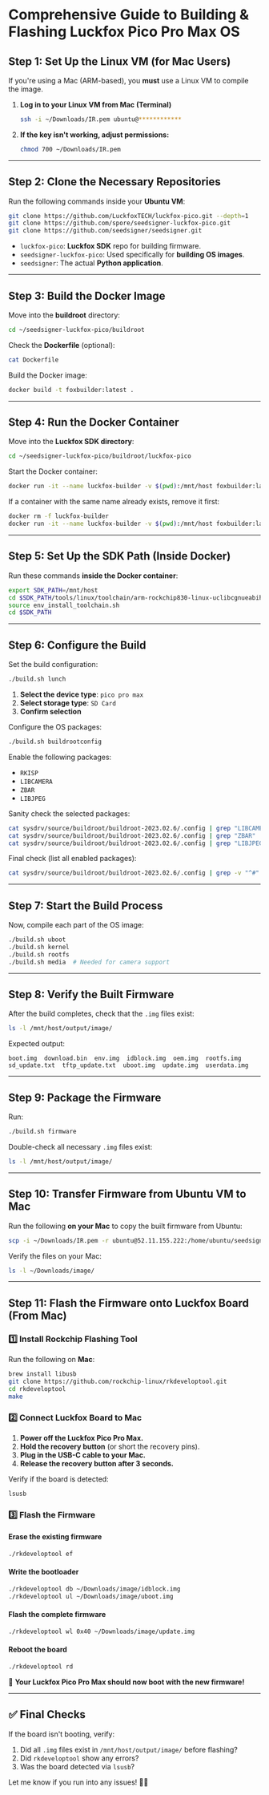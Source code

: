 # **Comprehensive Guide to Building & Flashing Luckfox Pico Pro Max OS**

## **Step 1: Set Up the Linux VM (for Mac Users)**
If you're using a Mac (ARM-based), you **must** use a Linux VM to compile the image.

1. **Log in to your Linux VM from Mac (Terminal)**
   ```sh
   ssh -i ~/Downloads/IR.pem ubuntu@************
   ```
2. **If the key isn't working, adjust permissions:**
   ```sh
   chmod 700 ~/Downloads/IR.pem
   ```

---

## **Step 2: Clone the Necessary Repositories**
Run the following commands inside your **Ubuntu VM**:

```sh
git clone https://github.com/LuckfoxTECH/luckfox-pico.git --depth=1
git clone https://github.com/spore/seedsigner-luckfox-pico.git
git clone https://github.com/seedsigner/seedsigner.git
```

- `luckfox-pico`: **Luckfox SDK** repo for building firmware.
- `seedsigner-luckfox-pico`: Used specifically for **building OS images**.
- `seedsigner`: The actual **Python application**.

---

## **Step 3: Build the Docker Image**
Move into the **buildroot** directory:

```sh
cd ~/seedsigner-luckfox-pico/buildroot
```

Check the **Dockerfile** (optional):

```sh
cat Dockerfile
```

Build the Docker image:

```sh
docker build -t foxbuilder:latest .
```

---

## **Step 4: Run the Docker Container**
Move into the **Luckfox SDK directory**:

```sh
cd ~/seedsigner-luckfox-pico/buildroot/luckfox-pico
```

Start the Docker container:

```sh
docker run -it --name luckfox-builder -v $(pwd):/mnt/host foxbuilder:latest
```

If a container with the same name already exists, remove it first:

```sh
docker rm -f luckfox-builder
docker run -it --name luckfox-builder -v $(pwd):/mnt/host foxbuilder:latest
```

---

## **Step 5: Set Up the SDK Path (Inside Docker)**
Run these commands **inside the Docker container**:

```sh
export SDK_PATH=/mnt/host
cd $SDK_PATH/tools/linux/toolchain/arm-rockchip830-linux-uclibcgnueabihf/
source env_install_toolchain.sh
cd $SDK_PATH
```

---

## **Step 6: Configure the Build**
Set the build configuration:

```sh
./build.sh lunch
```

1. **Select the device type**: `pico pro max`
2. **Select storage type**: `SD Card`
3. **Confirm selection**

Configure the OS packages:

```sh
./build.sh buildrootconfig
```

Enable the following packages:

- `RKISP`
- `LIBCAMERA`
- `ZBAR`
- `LIBJPEG`

Sanity check the selected packages:

```sh
cat sysdrv/source/buildroot/buildroot-2023.02.6/.config | grep "LIBCAMERA"
cat sysdrv/source/buildroot/buildroot-2023.02.6/.config | grep "ZBAR"
cat sysdrv/source/buildroot/buildroot-2023.02.6/.config | grep "LIBJPEG"
```

Final check (list all enabled packages):

```sh
cat sysdrv/source/buildroot/buildroot-2023.02.6/.config | grep -v "^#"
```

---

## **Step 7: Start the Build Process**
Now, compile each part of the OS image:

```sh
./build.sh uboot
./build.sh kernel
./build.sh rootfs
./build.sh media  # Needed for camera support
```

---

## **Step 8: Verify the Built Firmware**
After the build completes, check that the `.img` files exist:

```sh
ls -l /mnt/host/output/image/
```

Expected output:

```
boot.img  download.bin  env.img  idblock.img  oem.img  rootfs.img  sd_update.txt  tftp_update.txt  uboot.img  update.img  userdata.img
```

---

## **Step 9: Package the Firmware**
Run:

```sh
./build.sh firmware
```

Double-check all necessary `.img` files exist:

```sh
ls -l /mnt/host/output/image/
```

---

## **Step 10: Transfer Firmware from Ubuntu VM to Mac**
Run the following **on your Mac** to copy the built firmware from Ubuntu:

```sh
scp -i ~/Downloads/IR.pem -r ubuntu@52.11.155.222:/home/ubuntu/seedsigner-luckfox-pico/buildroot/luckfox-pico/output/image ~/Downloads/
```

Verify the files on your Mac:

```sh
ls -l ~/Downloads/image/
```

---

## **Step 11: Flash the Firmware onto Luckfox Board (From Mac)**
### **1️⃣ Install Rockchip Flashing Tool**
Run the following on **Mac**:

```sh
brew install libusb
git clone https://github.com/rockchip-linux/rkdeveloptool.git
cd rkdeveloptool
make
```

### **2️⃣ Connect Luckfox Board to Mac**
1. **Power off the Luckfox Pico Pro Max.**
2. **Hold the recovery button** (or short the recovery pins).
3. **Plug in the USB-C cable to your Mac.**
4. **Release the recovery button after 3 seconds.**

Verify if the board is detected:

```sh
lsusb
```

### **3️⃣ Flash the Firmware**
#### **Erase the existing firmware**

```sh
./rkdeveloptool ef
```

#### **Write the bootloader**

```sh
./rkdeveloptool db ~/Downloads/image/idblock.img
./rkdeveloptool ul ~/Downloads/image/uboot.img
```

#### **Flash the complete firmware**

```sh
./rkdeveloptool wl 0x40 ~/Downloads/image/update.img
```

#### **Reboot the board**

```sh
./rkdeveloptool rd
```

🎉 **Your Luckfox Pico Pro Max should now boot with the new firmware!**

---

## **✅ Final Checks**
If the board isn't booting, verify:
1. Did all `.img` files exist in `/mnt/host/output/image/` before flashing?
2. Did `rkdeveloptool` show any errors?
3. Was the board detected via `lsusb`?

Let me know if you run into any issues! 🚀🔥

